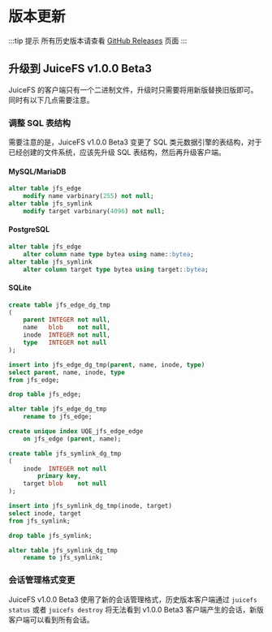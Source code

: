 # 版本更新

:::tip 提示
所有历史版本请查看 [GitHub Releases](https://github.com/juicedata/juicefs/releases) 页面
:::

## 升级到 JuiceFS v1.0.0 Beta3

JuiceFS 的客户端只有一个二进制文件，升级时只需要将用新版替换旧版即可。同时有以下几点需要注意。

### 调整 SQL 表结构

需要注意的是，JuiceFS v1.0.0 Beta3 变更了 SQL 类元数据引擎的表结构，对于已经创建的文件系统，应该先升级 SQL 表结构，然后再升级客户端。

#### MySQL/MariaDB

```sql
alter table jfs_edge
    modify name varbinary(255) not null;
alter table jfs_symlink
    modify target varbinary(4096) not null;
```

#### PostgreSQL

```sql
alter table jfs_edge
    alter column name type bytea using name::bytea;
alter table jfs_symlink
    alter column target type bytea using target::bytea;
```

#### SQLite

```sql
create table jfs_edge_dg_tmp
(
    parent INTEGER not null,
    name   blob    not null,
    inode  INTEGER not null,
    type   INTEGER not null
);

insert into jfs_edge_dg_tmp(parent, name, inode, type)
select parent, name, inode, type
from jfs_edge;

drop table jfs_edge;

alter table jfs_edge_dg_tmp
    rename to jfs_edge;

create unique index UQE_jfs_edge_edge
    on jfs_edge (parent, name);

create table jfs_symlink_dg_tmp
(
    inode  INTEGER not null
        primary key,
    target blob    not null
);

insert into jfs_symlink_dg_tmp(inode, target)
select inode, target
from jfs_symlink;

drop table jfs_symlink;

alter table jfs_symlink_dg_tmp
    rename to jfs_symlink;
```

### 会话管理格式变更

JuiceFS v1.0.0 Beta3 使用了新的会话管理格式，历史版本客户端通过 `juicefs status` 或者 `juicefs destroy` 将无法看到 v1.0.0 Beta3 客户端产生的会话，新版客户端可以看到所有会话。

